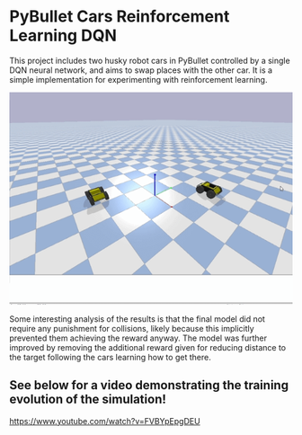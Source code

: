 # PyBullet Cars Reinforcement Learning DQN
This project includes two husky robot cars in PyBullet controlled by a single DQN neural network, and aims to swap places with the other car. It is a simple implementation for experimenting with reinforcement learning.

![Gif of cars](CarsRL.gif)

Some interesting analysis of the results is that the final model did not require any punishment for collisions, likely because this implicitly prevented them achieving the reward anyway. The model was further improved by removing the additional reward given for reducing distance to the target following the cars learning how to get there.

## See below for a video demonstrating the training evolution of the simulation!

https://www.youtube.com/watch?v=FVBYpEpgDEU
